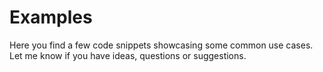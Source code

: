 # Examples
Here you find a few code snippets showcasing some common use cases.
Let me know if you have ideas, questions or suggestions.
